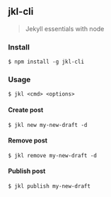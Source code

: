 ## jkl-cli

> Jekyll essentials with node

### Install

```
$ npm install -g jkl-cli
```

### Usage

```
$ jkl <cmd> <options>
```

#### Create post

```
$ jkl new my-new-draft -d
```

#### Remove post

```
$ jkl remove my-new-draft -d
```

#### Publish post

```
$ jkl publish my-new-draft
```